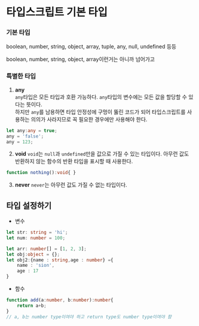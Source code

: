 # 타입스크립트 기본 타입
### **기본 타입**
boolean, number, string, object, array, tuple, any, null, undefined 등등

boolean, number, string, object, array이런거는 아니까 넘어가고  
### **특별한 타입**

1. **any**  
`any`타입은 모든 타입과 호환 가능하다. `any`타입의 변수에는 모든 값을 할당할 수 있다는 뜻이다.  
하지만  `any`를 남용하면 타입 안정성에 구멍이 뚫린 코드가 되어 타입스크립트를 사용하는 의의가 사라지므로 꼭 필요한 경우에만 사용해야 한다.
``` ts
let any:any = true;
any = 'false';
any = 123;
```

2. **void**
`void`는 `null`과 `undefined`만을 값으로 가질 수 있는 타입이다. 아무런 값도 반환하지 않는 함수의 반환 타입을 표시할 때 사용한다.
``` ts
function nothing():void{ }
```

3. **never**
`never`는 아무런 값도 가질 수 없는 타입이다.


## 타입 설정하기
- 변수

``` ts
let str: string = 'hi';
let num: number = 100;

let arr: number[] = [1, 2, 3];
let obj:object = {};
let obj2:{name : string,age : number} ={
    name : 'sion',
    age : 17
} 
```

- 함수
``` ts
function add(a:number, b:number):number{
    return a+b;
}
// a, b는 number type이여야 하고 return type도 number type이여야 함
``` 